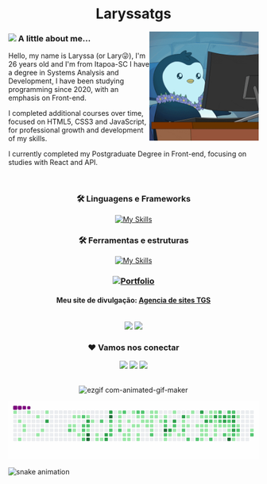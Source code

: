 <div align='center'>

# Laryssatgs

</div>

<img align='right' src="Working Work From Home GIF by Pudgy Penguins.gif" width="220">

### <img src="https://media.giphy.com/media/VgCDAzcKvsR6OM0uWg/giphy.gif" width="50"> A little about me...

<p>Hello, my name is Laryssa (or Lary😜), I'm 26 years old and I'm from Itapoa-SC I have a degree in Systems Analysis and Development, I have been studying programming since 2020, with an emphasis on Front-end.</p>
<p>I completed additional courses over time, focused on HTML5, CSS3 and JavaScript, for professional growth and development of my skills. </p>
<p>I currently completed my Postgraduate Degree in Front-end, focusing on studies with React and API.</p>

<br>

<div align='center'>

### 🛠 Linguagens e Frameworks

[![My Skills](https://skillicons.dev/icons?i=html,css,js,react,vite,php&theme=dark)](https://skillicons.dev) <!--c# é cs; c++ é cpp; java-->

### 🛠 Ferramentas e estruturas

[![My Skills](https://skillicons.dev/icons?i=mysql,vscode,git,github,postman,tailwindcss)](https://skillicons.dev)

<!--      <img align="center" alt="Gimp" height="50" width="60" src="https://raw.githubusercontent.com/devicons/devicon/master/icons/gimp/gimp-original.svg">
     <img align="center" alt="Canva" height="40" width="50" src="https://raw.githubusercontent.com/devicons/devicon/master/icons/canva/canva-original.svg"> -->

### [![Portfolio](https://img.shields.io/badge/Portfolio-000000?style=for-the-badge&logo=About.me&logoColor=white)](https://my-portfolio2-ruddy.vercel.app/)

<!--#### Repositório dos meus Cursos de HTML5 CSS3 e JavaScript: [HTML5, CSS3 e JavaScript](https://larytgs.github.io/HTML-CSS/)-->

#### Meu site de divulgação: [Agencia de sites TGS](https://larytgs.github.io/Agencia_de_sites_TGS/)

  <br>
  
<div>
  <img height='180em' src='https://github-readme-stats.vercel.app/api?username=larytgs&show_icons=true&theme=dark&include_all_commits=true&count_private=true'/>
  <img height="180em" src="https://github-readme-stats.vercel.app/api/top-langs/?username=larytgs&layout=compact&langs_count=16&theme=dark"/>
</div>

### ❤ Vamos nos conectar

<div> 
  <a href="https://www.linkedin.com/in/laryssa-tortato-7612961a9/" target="_blank"><img src="https://img.shields.io/badge/-LinkedIn-%230077B5?style=for-the-badge&logo=linkedin&logoColor=white"></a> 
  <a href="https://www.instagram.com/larytgs/" target="_blank"><img src="https://img.shields.io/badge/-Instagram-%23E4405F?style=for-the-badge&logo=instagram&logoColor=white"></a>
  <a href="https://www.facebook.com/profile.php?id=100005260008271" target="_blank"><img src="https://img.shields.io/badge/Facebook-1877F2?style=for-the-badge&logo=facebook&logoColor=white""></a> 
</div>

   <br>
   
<!--Links para criar gifs: https://ezgif.com/maker-->
![ezgif com-animated-gif-maker](https://github.com/Larytgs/Larytgs/assets/149098968/d2c34962-9f50-4db9-bb38-061f28d7d84b)

</div>

![Snake animation](https://raw.githubusercontent.com/Platane/snk/output/github-contribution-grid-snake.gif)

![snake animation](https://github.com/<Larytgs>/<Larytgs>/blob/output/github-contribution-grid-snake2.svg)
